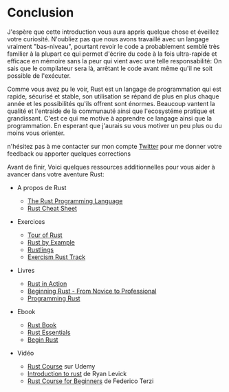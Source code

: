 # Conclusion

J'espère que cette introduction vous aura appris quelque chose et éveillez votre curiosité. N'oubliez pas que nous avons travaillé avec un langage vraiment "bas-niveau", pourtant revoir le code a probablement semblé très familier à la plupart ce qui permet d'écrire du code à la fois ultra-rapide et efficace en mémoire sans la peur qui vient avec une telle responsabilité: On sais que le compilateur sera là, arrêtant le code avant même qu'il ne soit possible de l'exécuter.

Comme vous avez pu le voir, Rust est un langage de programmation qui est rapide, sécurisé et stable, son utilisation se répand de plus en plus chaque année et les possibilités qu'ils offrent sont énormes. Beaucoup vantent la qualité et l'entraide de la communauté ainsi que l'ecosystéme pratique et grandissant. C'est ce qui me motive à apprendre ce langage ainsi que la programmation. En esperant que j'aurais su vous motiver un peu plus ou du moins vous orienter.

n'hésitez pas à me contacter sur mon compte [Twitter](https://twitter.com/yozhgoor) pour me donner votre feedback ou apporter quelques corrections

Avant de finir, Voici quelques ressources additionnelles pour vous aider à avancer dans votre aventure Rust:

* A propos de Rust
  * [The Rust Programming Language]()
  * [Rust Cheat Sheet](https://cheats.rs/)

* Exercices
  * [Tour of Rust](https://tourofrust.com/)
  * [Rust by Example](https://doc.rust-lang.org/stable/rust-by-example/)
  * [Rustlings](https://github.com/rust-lang/rustlings)
  * [Exercism Rust Track](https://exercism.io/)

* Livres
  * [Rust in Action](http://www.rustinaction.com/)
  * [Beginning Rust - From Novice to Professional](https://www.apress.com/gp/book/9781484234679)
  * [Programming Rust](https://www.oreilly.com/library/view/programming-rust-2nd/9781492052586/)

* Ebook
  * [Rust Book](https://doc.rust-lang.org/stable/book/)
  * [Rust Essentials](https://allitbooks.net/programming/1931-rust-essentials.html)
  * [Begin Rust](https://www.beginrust.com/)

* Vidéo
  * [Rust Course](https://www.udemy.com/courses/search/?q=rust) sur Udemy
  * [Introduction to rust](https://www.youtube.com/channel/UCpeX4D-ArTrsqvhLapAHprQ) de Ryan Levick
  * [Rust Course for Beginners](https://www.youtube.com/playlist?list=PLcVYa6NNTe2PaUV1eMH9Di8WpqdhOTTIw) de Federico Terzi
